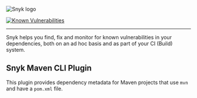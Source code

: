 ![Snyk logo](https://snyk.io/style/asset/logo/snyk-print.svg)


[![Known Vulnerabilities](https://snyk.io/test/github/snyk/snyk-mvn-plugin/badge.svg?targetFile=package.json)](https://snyk.io/test/github/snyk/snyk-mvn-plugin?targetFile=package.json)



***

Snyk helps you find, fix and monitor for known vulnerabilities in your dependencies, both on an ad hoc basis and as part of your CI (Build) system.

## Snyk Maven CLI Plugin

This plugin provides dependency metadata for Maven projects that use `mvn` and have a `pom.xml` file.
